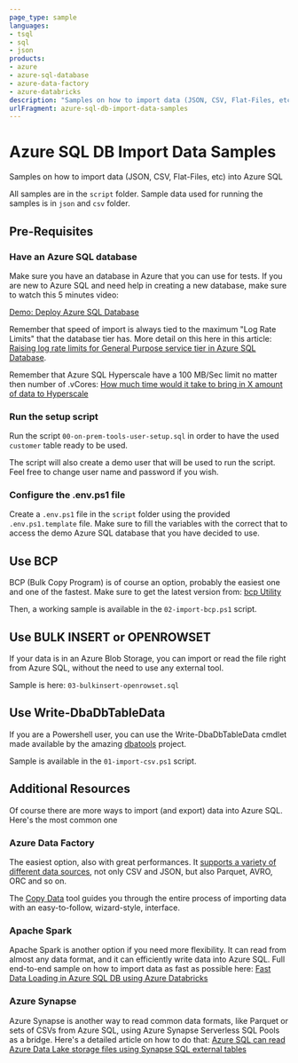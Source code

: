 ```yaml
---
page_type: sample
languages:
- tsql
- sql
- json
products:
- azure
- azure-sql-database
- azure-data-factory
- azure-databricks
description: "Samples on how to import data (JSON, CSV, Flat-Files, etc) into Azure SQL"
urlFragment: azure-sql-db-import-data-samples
---
```


<!-- 
Guidelines on README format: https://review.docs.microsoft.com/help/onboard/admin/samples/concepts/readme-template?branch=master

Guidance on onboarding samples to docs.microsoft.com/samples: https://review.docs.microsoft.com/help/onboard/admin/samples/process/onboarding?branch=master

Taxonomies for products and languages: https://review.docs.microsoft.com/new-hope/information-architecture/metadata/taxonomies?branch=master
-->

# Azure SQL DB Import Data Samples

Samples on how to import data (JSON, CSV, Flat-Files, etc) into Azure SQL

All samples are in the `script` folder. Sample data used for running the samples is in `json` and `csv` folder.

## Pre-Requisites

### Have an Azure SQL database

Make sure you have an database in Azure that you can use for tests. If you are new to Azure SQL and need help in creating a new database, make sure to watch this 5 minutes video:

[Demo: Deploy Azure SQL Database](https://channel9.msdn.com/Series/Azure-SQL-for-Beginners/Demo-Deploy-Azure-SQL-Database-14-of-61)

Remember that speed of import is always tied to the maximum "Log Rate Limits" that the database tier has. More detail on this here in this article: [Raising log rate limits for General Purpose service tier in Azure SQL Database](https://techcommunity.microsoft.com/t5/azure-sql/raising-log-rate-limits-for-general-purpose-service-tier-in/ba-p/1784622). 

Remember that Azure SQL Hyperscale have a 100 MB/Sec limit no matter then number of .vCores: [How much time would it take to bring in X amount of data to Hyperscale](https://docs.microsoft.com/en-us/azure/azure-sql/database/service-tier-hyperscale-frequently-asked-questions-faq#how-much-time-would-it-take-to-bring-in-x-amount-of-data-to-hyperscale)

### Run the setup script

Run the script `00-on-prem-tools-user-setup.sql` in order to have the used `customer` table ready to be used.

The script will also create a demo user that will be used to run the script. Feel free to change user name and password if you wish.

### Configure the .env.ps1 file

Create a `.env.ps1` file in the `script` folder using the provided `.env.ps1.template` file. Make sure to fill the variables with the correct that to access the demo Azure SQL database that you have decided to use.

## Use BCP

BCP (Bulk Copy Program) is of course an option, probably the easiest one and one of the fastest. Make sure to get the latest version from: [bcp Utility](https://docs.microsoft.com/en-us/sql/tools/bcp-utility?view=sql-server-ver15#download-the-latest-version-of-bcp-utility)

Then, a working sample is available in the `02-import-bcp.ps1` script. 

## Use BULK INSERT or OPENROWSET

If your data is in an Azure Blob Storage, you can import or read the file right from Azure SQL, without the need to use any external tool.

Sample is here: `03-bulkinsert-openrowset.sql`

## Use Write-DbaDbTableData 

If you are a Powershell user, you can use the Write-DbaDbTableData cmdlet made available by the amazing [dbatools](https://docs.dbatools.io/#Write-DbaDbTableData) project.

Sample is available in the `01-import-csv.ps1` script.

## Additional Resources

Of course there are more ways to import (and export) data into Azure SQL. Here's the most common one 

### Azure Data Factory

The easiest option, also with great performances. It [supports a variety of different data sources](https://docs.microsoft.com/en-us/azure/data-factory/supported-file-formats-and-compression-codecs ), not only CSV and JSON, but also Parquet, AVRO, ORC and so on.

The [Copy Data](https://docs.microsoft.com/en-us/azure/data-factory/tutorial-copy-data-tool) tool guides you through the entire process of importing data with an easy-to-follow, wizard-style, interface.

### Apache Spark

Apache Spark is another option if you need more flexibility. It can read from almost any data format, and it can efficiently write data into Azure SQL. Full end-to-end sample on how to import data as fast as possible here: [Fast Data Loading in Azure SQL DB using Azure Databricks](https://github.com/Azure-Samples/azure-sql-db-databricks/tree/main/)

### Azure Synapse

Azure Synapse is another way to read common data formats, like Parquet or sets of CSVs from Azure SQL, using Azure Synapse Serverless SQL Pools as a bridge. Here's a detailed article on how to do that: [Azure SQL can read Azure Data Lake storage files using Synapse SQL external tables](https://devblogs.microsoft.com/azure-sql/read-azure-storage-files-using-synapse-sql-external-tables/)
